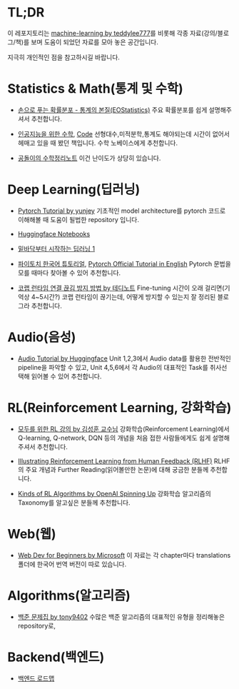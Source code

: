 # TL;DR
이 레포지토리는 [machine-learning by teddylee777](https://github.com/teddylee777/machine-learning)를 비롯해 각종 자료(강의/블로그/책)를 보며 도움이 되었던 자료를 모아 놓은 공간입니다.

지극히 개인적인 점을 참고하시길 바랍니다.

# Statistics & Math(통계 및 수학)

* [손으로 푸는 확률분포 - 통계의 본질(EOStatistics)](https://www.youtube.com/watch?v=1Kj0_2nrWLo&list=PLmljWRabIwWDCLjAMfTPigyTe-jtsLca1)
  주요 확률분포를 쉽게 설명해주셔서 추천합니다.

* [인공지능을 위한 수학](https://freelec.co.kr/book/%EC%9D%B8%EA%B3%B5%EC%A7%80%EB%8A%A5%EC%9D%84-%EC%9C%84%ED%95%9C-%EC%88%98%ED%95%99/), [Code](https://github.com/freelec/ai-math-book)
  선형대수,미적분학,통계도 해야되는데 시간이 없어서 헤매고 있을 때 봤던 책입니다. 수학 노베이스에게 추천합니다.

* [공돌이의 수학정리노트](https://angeloyeo.github.io/2020/09/07/basic_vector_operation.html)
  이건 난이도가 상당히 있습니다.

# Deep Learning(딥러닝)

* [Pytorch Tutorial by yunjey](https://github.com/yunjey/pytorch-tutorial)
  기초적인 model architecture를 pytorch 코드로 이해해볼 때 도움이 될법한 repository 입니다.

* [Huggingface Notebooks](https://huggingface.co/docs/transformers/main/en/community)

* [밑바닥부터 시작하는 딥러닝 1](https://product.kyobobook.co.kr/detail/S000001057805)

* [파이토치 한국어 튜토리얼](https://tutorials.pytorch.kr/beginner/basics/intro.html), [Pytorch Official Tutorial in English](https://pytorch.org/tutorials/beginner/basics/intro.html)
  Pytorch 문법을 모를 때마다 찾아볼 수 있어 추천합니다.

* [코랩 런타임 연결 끊김 방지 방법 by 테디노트](https://teddylee777.github.io/colab/google-colab-%EB%9F%B0%ED%83%80%EC%9E%84-%EC%97%B0%EA%B2%B0%EB%81%8A%EA%B9%80%EB%B0%A9%EC%A7%80/)
  Fine-tuning 시간이 오래 걸리면(기억상 4~5시간?) 코랩 런타임이 끊기는데, 어떻게 방지할 수 있는지 잘 정리된 블로그라 추천합니다.

# Audio(음성)

* [Audio Tutorial by Huggingface](https://huggingface.co/learn/audio-course/chapter0/introduction)
  Unit 1,2,3에서 Audio data를 활용한 전반적인 pipeline을 파악할 수 있고, Unit 4,5,6에서 각 Audio의 대표적인 Task를 취사선택해 읽어볼 수 있어 추천합니다.

# RL(Reinforcement Learning, 강화학습)

* [모두를 위한 RL 강의 by 김성훈 교수님](https://www.youtube.com/playlist?list=PLlMkM4tgfjnKsCWav-Z2F-MMFRx-2gMGG)
  강화학습(Reinforcement Learning)에서 Q-learning, Q-network, DQN 등의 개념을 처음 접한 사람들에게도 쉽게 설명해주셔서 추천합니다.

* [Illustrating Reinforcement Learning from Human Feedback (RLHF)](https://huggingface.co/blog/rlhf)
  RLHF의 주요 개념과 Further Reading(읽어볼만한 논문)에 대해 궁금한 분들께 추천합니다.

* [Kinds of RL Algorithms by OpenAI Spinning Up](https://spinningup.openai.com/en/latest/spinningup/rl_intro2.html)
  강화학습 알고리즘의 Taxonomy를 알고싶은 분들께 추천합니다.

# Web(웹)

* [Web Dev for Beginners by Microsoft](https://github.com/microsoft/Web-Dev-For-Beginners?WT.mc_id=academic-0000-abartolo)
  이 자료는 각 chapter마다 translations 폴더에 한국어 번역 버전이 따로 있습니다. 

# Algorithms(알고리즘)

* [백준 문제집 by tony9402](https://github.com/tony9402/baekjoon)
  수많은 백준 알고리즘의 대표적인 유형을 정리해놓은 repository로, 

# Backend(백엔드)

* [백엔드 로드맵](https://yozm.wishket.com/magazine/detail/2064/)
